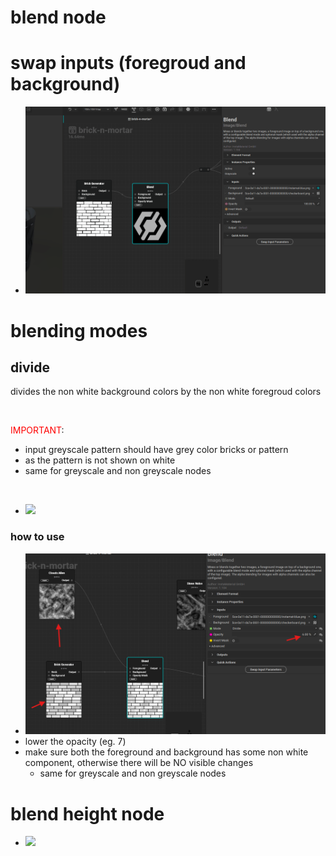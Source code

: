 # blend node

# swap inputs (foregroud and background)

- <img src="./images/blend-nodes/swap-input-blend-node.gif">

# blending modes

## divide

divides the non white background colors by the non white foregroud colors

<br />

<span style="color: red;">IMPORTANT</span>:

- input greyscale pattern should have grey color bricks or pattern
- as the pattern is not shown on white
- same for greyscale and non greyscale nodes

<br />

- <img src="./images/blend-nodes/blend-mode-divide-result.gif">

### how to use

- <img src="./images/blend-nodes/setup-blend-mode-divide.png">
- lower the opacity (eg. 7)
- make sure both the foreground and background has some non white component, otherwise there will be NO visible changes
  - same for greyscale and non greyscale nodes

# blend height node

- <img src="./images/blend-nodes/blend-height-node-offset-adjustments.gif">
